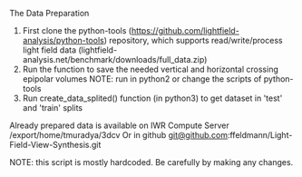 The Data Preparation 

1. First clone the python-tools (https://github.com/lightfield-analysis/python-tools)
   repository, which supports read/write/process
   light field data (lightfield-analysis.net/benchmark/downloads/full_data.zip)
2. Run the function to save the needed vertical and horizontal
   crossing epipolar volumes 
   NOTE: run in python2 or change the scripts of python-tools
3. Run create_data_splited() function (in python3) to get 
   dataset in 'test' and 'train' splits
  
Already prepared data is available on IWR Compute Server
/export/home/tmuradya/3dcv
Or in github
git@github.com:ffeldmann/Light-Field-View-Synthesis.git
   
NOTE: this script is mostly hardcoded.
Be carefully by making any changes.